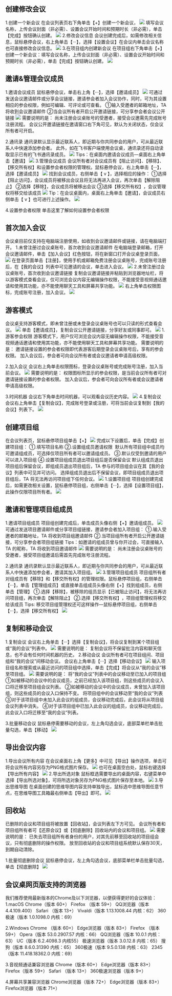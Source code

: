 ## 创建修改会议
1.创建一个新会议
在会议列表页右下角单击【+】创建一个新会议，
![](https://qcloudimg.tencent-cloud.cn/raw/0923c36dc6ecf44491e6a476713192d1.png)
填写会议名称，上传会议封面（非必需）、设置会议开始时间和预期时长（非必需），单击【完成】按钮确认创建。
![](https://qcloudimg.tencent-cloud.cn/raw/7621e952fb610ae74dfc5fb2bc0d5c06.png)
2.修改会议信息
会议创建完成后，如需修改相关信息，鼠标悬停会议，右上角单击【···】，选择【设置会议】​​​在会议内单击会议名称也可直接修改会议信息。
![](https://qcloudimg.tencent-cloud.cn/raw/6013bdcf1e43f00e4a8d04e44c51307d.png)
3.在项目组内创建新会议
在项目组右下角单击【+】创建一个新会议：填写会议名称，上传会议封面（非必需）、设置会议开始时间和预期时长（非必需），单击【完成】按钮确认创建。
![](https://qcloudimg.tencent-cloud.cn/raw/c954b7d26234a0cf53f1c395316a5ab0.png)
## 邀请&管理会议成员
1.邀请会议成员
鼠标悬停会议，单击右上角【···】，选择【邀请成员】
![](https://qcloudimg.tencent-cloud.cn/raw/c7407ed01dfda996e11bab556fc3c871.png)
可通过发送会议邀请邮件或分享会议链接，邀请参会者加入会议协作，同时，可为其设置相应的参会权限，例如可编辑、可评论或可查看。
①输入受邀者的邮箱地址，TA 将收到会议邀请邮件
②当会议所有者开启公开邀请链接，可分享参会者会议公开链接
![](https://qcloudimg.tencent-cloud.cn/raw/b3f7a44dc62965b663b09e3044f13383.png)
需要说明的是：
尚未注册会议桌账号的受邀者，接受会议邀需先完成账号注册流程。
会议公开邀请链接在邀请窗口右下角可见，默认为关闭状态，仅会议所有者可开启。

2.通讯录
通讯录默认显示最近联系人，即近期与你共同参会的用户，可从最近联系人中快速添加参会者。
此外，如在飞书客户端使用会议桌，通讯录还将自动读取显示已有的飞书通讯录成员。
![](https://qcloudimg.tencent-cloud.cn/raw/e80483f1563b2d98e7b30212b7848502.png)
Tips：在桌面内邀请会议成员—桌面右上角单击【邀请】
![](https://qcloudimg.tencent-cloud.cn/raw/70aebc972631f7121a709b24a81747bf.png)
3.管理会议成员
会议所有者对会议成员有【阻止访问】、【移除】、【移交所有权】和设置参会者权限的管理权。​​
鼠标悬停会议，右上角单击【···】，选择【邀请成员】
![](https://qcloudimg.tencent-cloud.cn/raw/995ec762f2adbb76e8107c181e64d3fe.png)
找到会议成员，右侧单击【 v 】，选择相应的操作：
①选择【阻止访问】，会议成员将被移出会议且将无法再进入会议，再次单击【解除阻止】
②选择【移除】，会议成员将被移出会议
③选择【移交所有权】​​​，会议管理权将移交给该成员
![](https://qcloudimg.tencent-cloud.cn/raw/cd859a73e799f5a588f9dd266497a834.png)
Tip：在会议桌面内，桌面右上角单击【邀请】，会议成员右侧单击【 v 】也可进行上述操作。
![](https://qcloudimg.tencent-cloud.cn/raw/484e9b314e467d236b5f988286fdda07.png)

4.设置参会者权限
单击这里了解如何设置参会者权限
## 首次加入会议
会议桌目前仅支持在电脑端注册使用，如收到会议邀请邮件或链接，请在电脑端打开。
1.未曾注册过会议桌账号，首次收到会议邀请邮件
在电脑端登录邮箱，打开会议邀请邮件，单击【加入会议】红色按钮，将在新窗口打开会议桌登录页面，
![](https://qcloudimg.tencent-cloud.cn/raw/13e2233c1a4d858fbd1083d973444a35.png)
在登录页面单击【注册】，使用手机或邮箱免费注册会议桌账号，完成账号注册后，在【我的会议】列表中可见邀请的会议，单击进入会议。
![](https://qcloudimg.tencent-cloud.cn/raw/32faa6740ee9001ded941520219dd503.png)
2.未曾注册过会议桌账号，首次收到会议邀请链接
复制会议邀请链接并粘贴到浏览器地址栏，将以游客模式查看会议，仅可浏览会议内容无编辑操作权限，不能接受音视频通话邀请和使用其功能，亦不能使用聊天工具和屏幕共享功能。
![](https://qcloudimg.tencent-cloud.cn/raw/da46a131ce08eccacdcb54823c2040e0.png)
右上角单击权限图标，完成账号注册，加入会议。
![](https://qcloudimg.tencent-cloud.cn/raw/b4f37fef0531e6ccf3b34a9afe4a929d.png)
## 游客模式
会议桌支持游客模式，即未曾注册或未登录会议桌账号也可以只读的形式查看会议。
![](https://qcloudimg.tencent-cloud.cn/raw/fb76e7fc5af1452e21b78747c220e96e.png)
单击【邀请成员】，复制会议公开邀请链接，分享好友或同事即可。
![](https://qcloudimg.tencent-cloud.cn/raw/26ad21d62ee3be0d471d2a64a6ca4862.png)
1.游客参会权限
游客模式下，用户仅可浏览会议内容无编辑操作权限，不能接受音视频通话邀请和使用其功能，亦不能使用聊天工具和屏幕共享功能。
需要说明的是：
邀请链接设置的参会者权限即代表游客后期登录会议桌账号后，享有的参会权限。
加入会议后，参会者可向会议所有者或会议邀请者申请高级权限。

2.加入会议
会议右上角单击权限图标，登录会议桌账号或完成账号注册，加入当前会议。
![](https://qcloudimg.tencent-cloud.cn/raw/0d51b48c8c953e46635c7970b81c95f5.png)
需要说明的是：
权限图标所显示的参会权限，是当前会议所有者可对邀请链接设置的参会者权限。
加入会议后，参会者可向会议所有者或会议邀请者申请高级权限。

3.时间机器
会议右下角单击时间机器，可以观看会议历史内容。
![](https://qcloudimg.tencent-cloud.cn/raw/9900d7adaa2f5f3aad7926531c62ba4a.png)
4.复制会议
会议右上角单击【复制会议】，完成账号登录或注册，可将当前会议复制到【我的会议】列表下。
![](https://qcloudimg.tencent-cloud.cn/raw/98292dbf5d882768c8779d142c2e175f.png)
## 创建项目组
在会议列表页，鼠标悬停项目组单击【+】
![](https://qcloudimg.tencent-cloud.cn/raw/880aa8847625a105f8b335b981d8d6c9.png)
完成以下设置后，单击【完成】创建项目组：
①.填写项目名称
②.设置组成员邀请权限
 默认所有项目组中成员均可邀请组成员，可选择仅项目所有者可以邀请组成员。
③.默认仅受到邀请的用户可以进入项目组
④.设置项目组成员退出项目组后是否保留会议
默认组成员退出项目组后保留会议，即组成员退出项目组后，TA 参与的项目组会议在其【我的会议】列表中可见并可访问。 选择组成员退出后不保留会议，即项目组成员退出项目组后，TA 将无法再访问项目组下任何会议。
![](https://qcloudimg.tencent-cloud.cn/raw/9b41e491468582ca62320438bf12aac3.png)
1.设置项目组
项目组创建完成后，如需更改相关设置，鼠标悬停项目组，右侧单击【···】，选择【设置项目组】，此操作仅限项目所有者。
![](https://qcloudimg.tencent-cloud.cn/raw/a2f30beb3665f96392c225cef3ecd07f.png)
## 邀请和管理项目组成员
1.邀请项目组成员
项目组创建完成后，单击成员头像右侧【+】邀请组成员。
![](https://qcloudimg.tencent-cloud.cn/raw/be8c539c2788bc01879c57a3ddab2204.png)
可通过发送项目邀请邮件或分享项目组链接，邀请参会者加入项目组：
①.输入受邀者的邮箱地址，TA 将收到项目组邀请邮件
②.当项目组所有者开启公开邀请链接，可分享参会者项目组链接
Tips：如邀请的组成员曾与你开过会，可直接输入 TA 的昵称​​，TA 将收到项目邀请邮件
![](https://qcloudimg.tencent-cloud.cn/raw/212e34030c73f7ad30b8ec5b366c6a55.png)
需要说明的是：
尚未注册会议桌账号的受邀者，接受项目组邀请后需首先完成账号注册流程。

2.通讯录
通讯录默认显示最近联系人，即近期与你共同参会的用户，可从最近联系人中快速添加参会者，邀请其加入项目组。
![](https://qcloudimg.tencent-cloud.cn/raw/0a9ad1b4436341a20c008e0747777963.png)
3.管理项目组成员
项目组所有者对组成员有【移除】和【移交所有权】的管理权限。​​
鼠标悬停项目组，右侧单击【···】，单击【管理组成员】或直接单击组成员头像右侧【+】找到组成员，右侧单击【管理】
①.选择【移除】，​​被移除的组员显示【已被阻止访问】，将无法再访问项目组，再次单击【解除阻止】
②.选择【移交所有权】​​​，项目组管理权将移交给该成员
Tips: 移交项目组管理权还可这样操作—鼠标悬停项目组，右侧单击【···】，选择【移交所有权】
![](https://qcloudimg.tencent-cloud.cn/raw/c9858e3c55969f8f66e7c4dced4b4708.png)
## 复制和移动会议
1.复制会议
会议右上角单击【···】选择【复制会议】，将会议复制到某个项目组或“我的会议“列表中。
![](https://qcloudimg.tencent-cloud.cn/raw/5b10be1e4e5c51e0597b3a3b0f57ba66.png)
需要说明的是：
复制会议将不保留批注内容和聊天信息，也不会有任何时间机器的历史。
2.移动会议
会议所有者可在项目组间、项目组和“我的会议”间移动会议。
会议右上角单击【···】选择【移动会议】
![](https://qcloudimg.tencent-cloud.cn/raw/2097987893253f8f7800f9c063685912.png)
输入项目组名称搜索或从最近访问的项目组中选择，单击【完成】将会议从“我的会议”移至项目组。
![](https://qcloudimg.tencent-cloud.cn/raw/cf6569ff168a9db143cce34dff737a2b.png)
需要说明的是：
将“我的会议”列表中的会议移动至已加入的项目组
①如被移动的会议中的会议成员，之前已经加入该项目组，则这些成员的会议入口将迁移至项目组会议列表。
②如被移动的会议中的会议成员，未曾加入该项目组，则这些成员的会议入口保持不变。
将项目组中的会议移动至“我的会议”列表
③对于该项目组中未加入此会议的组成员，会议移动完成后，此会议将从项目组会议列表中消失。
④对于该项目组中已加入此会议的组成员，会议移动完成后，此会议入口将迁移至“我的会议”列表。

3.批量移动会议
鼠标悬停需要移动的会议，左上角勾选会议，底部菜单栏单击批量勾选，单击【移动】
![](https://qcloudimg.tencent-cloud.cn/raw/b04c3afd7eae830a55d2f7c443f90224.png)
## 导出会议内容
1.导出会议所有内容
在会议桌面右上角【更多】中可见【导出】操作选项，单击可将会议所有内容另存为PNG格式图片保存。
![](https://qcloudimg.tencent-cloud.cn/raw/225e382a647e813f4624a665dfa4d4ff.png)
也可在桌面空白处，鼠标右键选择【导出所有内容】
![](https://qcloudimg.tencent-cloud.cn/raw/6a0286d4c2b90643edb12feb2702f75a.png)
2.导出所选对象
鼠标框选需要导出的桌面内容，右键菜单中选择【导出所选对象】，可将所选对象另存为PNG格式图片保存至本地。
![](https://qcloudimg.tencent-cloud.cn/raw/be493242c737b45aec6e937c30ea9793.png)
3.导出思维导图
在桌面创建的思维导图内容支持单独导出，鼠标选中思维导图任意节点，在思维导图工具箱最右侧单击【导出】即可。
![](https://qcloudimg.tencent-cloud.cn/raw/ad6f08db1cfca22bb82848de415309c8.png)

## 回收站
已删除的会议和项目组将被放置【回收站】，会议列表左下方可见。
会议所有者和项目组所有者可【还原会议】或【彻底删除】回收站内的会议和项目组。
![](https://qcloudimg.tencent-cloud.cn/raw/be3725248dfbce05b4d90daeec3710a9.png)
需要说明的是：
已失去项目组所有者身份的用户，对其先前移至回收站的项目组会议，只有彻底删除的操作权限。
放至回收站的会议和项目组系统默认保存30天，到期自动清除。

1.批量彻底删除会议
鼠标悬停会议，左上角勾选会议，底部菜单栏单击批量勾选，单击【彻底删除】
![](https://qcloudimg.tencent-cloud.cn/raw/8dbcff29e9c2cdd67850f1302a6f30f0.png)
## 会议桌网页版支持的浏览器
我们推荐使用最新版本的Chrome及以下浏览器，以便获得更好的会议体验：
1.macOS
Chrome（版本 60+）
Firefox （版本 59+）
QQ浏览器（版本 4.4.109.400）
Safari （版本 13+）
Vivaldi（版本 1.13.1008.44 内核：62）
360极速（版本 1.0.1098.0 内核：69）

2.Windows
Chrome （版本 60+）
Edge浏览器（版本 83+）
Firefox （版本 59+）
Opera（版本 53.0.2907.57 内核：66）
QQ浏览器（版本 10.0.1 内核：63）
UC（版本 6.2.4098.3 内核55）
极速浏览器（版本 3.0.12.8 内核：65）
搜狗（版本 8.6.0.31390 内核：65）
360极速（版本 9.5.0.138 内核：63）
2345（版本 11.418.18362.0 内核：69）

3.音视频通话兼容浏览器
Chrome（版本 60+）
Edge浏览器（版本 83+）
Firefox（版本 59+）
Safari （版本 13+）
360极速浏览器（版本 9+）

4.屏幕共享兼容浏览器
Chrome浏览器（版本 72+）
Edge浏览器（版本 83+）
Firefox浏览器（版本 71+）
